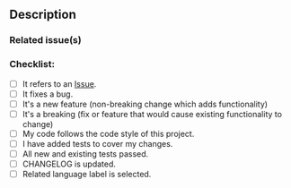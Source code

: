 ## Description

<!-- A few sentences describing the pull request. -->

### Related issue(s)

<!-- If this PR relates to any issues, mention them here. -->

### Checklist:

- [ ] It refers to an [Issue](https://github.com/EasyMicroservices/Posts-UI/issues).
- [ ] It fixes a bug.
- [ ] It's a new feature (non-breaking change which adds functionality)
- [ ] It's a breaking (fix or feature that would cause existing functionality to change)
- [ ] My code follows the code style of this project.
- [ ] I have added tests to cover my changes.
- [ ] All new and existing tests passed.
- [ ] CHANGELOG is updated.
- [ ] Related language label is selected.
